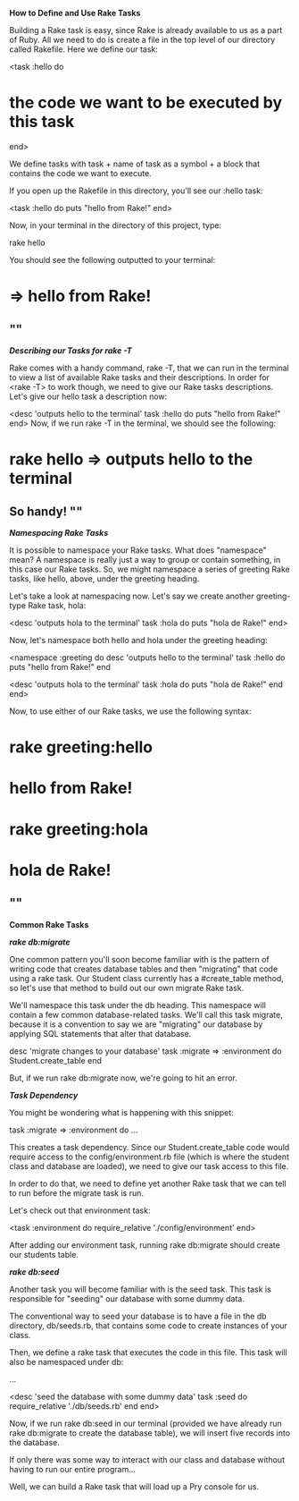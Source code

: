 **How to Define and Use Rake Tasks**

Building a Rake task is easy, since Rake is already available to us as a part of Ruby. 
All we need to do is create a file in the top level of our directory called Rakefile. Here we define our task:

<task :hello do
  # the code we want to be executed by this task
end>

We define tasks with task + name of task as a symbol + a block that contains the code we want to execute.

If you open up the Rakefile in this directory, you'll see our :hello task:

<task :hello do
  puts "hello from Rake!"
end>

Now, in your terminal in the directory of this project, type:

rake hello

You should see the following outputted to your terminal:

# => hello from Rake!
""
-------------------------------------------------------------------------------------------------------------------------------------------

***Describing our Tasks for rake -T***

Rake comes with a handy command, rake -T, that we can run in the terminal to view a list of available Rake tasks and their descriptions. 
In order for <rake -T> to work though, we need to give our Rake tasks descriptions. Let's give our hello task a description now:

<desc 'outputs hello to the terminal'
task :hello do
  puts "hello from Rake!"
end>
Now, if we run rake -T in the terminal, we should see the following:

# rake hello       => outputs hello to the terminal

So handy!
""
--------------------------------------------------------------------------------------------------------------------------------------------
***Namespacing Rake Tasks***

It is possible to namespace your Rake tasks. What does "namespace" mean? A namespace is really just a way to group or contain something,
in this case our Rake tasks. So, we might namespace a series of greeting Rake tasks, like hello, above, under the greeting heading.

Let's take a look at namespacing now. Let's say we create another greeting-type Rake task, hola:

<desc 'outputs hola to the terminal'
task :hola do
  puts "hola de Rake!"
end>

Now, let's namespace both hello and hola under the greeting heading:

<namespace :greeting do
desc 'outputs hello to the terminal'
  task :hello do
    puts "hello from Rake!"
  end
 
  <desc 'outputs hola to the terminal'
  task :hola do
    puts "hola de Rake!"
  end
end>

Now, to use either of our Rake tasks, we use the following syntax:

# rake greeting:hello
# hello from Rake!
 
# rake greeting:hola
# hola de Rake!
""
--------------------------------------------------------------------------------------------------------------------------------------------
**Common Rake Tasks**

***rake db:migrate***

One common pattern you'll soon become familiar with is the pattern of writing code that creates database tables and then "migrating" that code using a rake task.
Our Student class currently has a #create_table method, so let's use that method to build out our own migrate Rake task.

We'll namespace this task under the db heading. This namespace will contain a few common database-related tasks.
We'll call this task migrate, because it is a convention to say we are "migrating" our database by applying SQL statements that alter that database.

<namespace :db do>
  desc 'migrate changes to your database'
  task :migrate => :environment do
    Student.create_table
  end
<end>

But, if we run rake db:migrate now, we're going to hit an error.

***Task Dependency***

You might be wondering what is happening with this snippet:

task :migrate => :environment do
...

This creates a task dependency. Since our Student.create_table code would require access to the config/environment.rb file 
(which is where the student class and database are loaded), we need to give our task access to this file. 

In order to do that, we need to define yet another Rake task that we can tell to run before the migrate task is run.

Let's check out that environment task:

<!-- # in Rakefile -->
 
<task :environment do
  require_relative './config/environment'
end>

After adding our environment task, running rake db:migrate should create our students table.

***rake db:seed***

Another task you will become familiar with is the seed task. This task is responsible for "seeding" our database with some dummy data.

The conventional way to seed your database is to have a file in the db directory, db/seeds.rb, that contains some code to create instances of your class.

Then, we define a rake task that executes the code in this file. This task will also be namespaced under db:

<namespace :db do>
 
  ...
 
  <desc 'seed the database with some dummy data'
  task :seed do
    require_relative './db/seeds.rb'
  end
end>

Now, if we run rake db:seed in our terminal (provided we have already run rake db:migrate to create the database table), we will insert five records into the database.

If only there was some way to interact with our class and database without having to run our entire program...

Well, we can build a Rake task that will load up a Pry console for us.